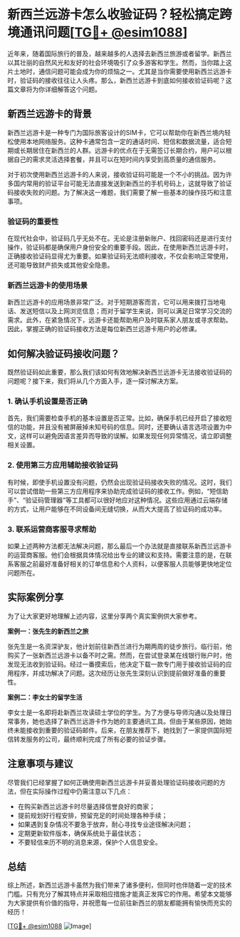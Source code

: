 # 新西兰远游卡怎么收验证码？轻松搞定跨境通讯问题[[TG💪+ @esim1088](https://t.me/s/esim1088)]

近年来，随着国际旅行的普及，越来越多的人选择去新西兰旅游或者留学。新西兰以其壮丽的自然风光和友好的社会环境吸引了众多游客和学生。然而，当你踏上这片土地时，通信问题可能会成为你的烦恼之一。尤其是当你需要使用新西兰远游卡时，验证码的接收往往让人头疼。那么，新西兰远游卡到底如何接收验证码呢？这篇文章将为你详细解答这个问题。

## 新西兰远游卡的背景

新西兰远游卡是一种专门为国际旅客设计的SIM卡，它可以帮助你在新西兰境内轻松使用本地网络服务。这种卡通常包含一定的通话时间、短信和数据流量，适合短期或长期居住在新西兰的人群。远游卡的优点在于无需签订长期合约，用户可以根据自己的需求灵活选择套餐，并且可以在短时间内享受到高质量的通信服务。

对于初次使用新西兰远游卡的人来说，接收验证码可能是一个不小的挑战。因为许多国内常用的验证平台可能无法直接发送到新西兰的手机号码上，这就导致了验证码接收失败的问题。为了解决这一难题，我们需要了解一些基本的操作技巧和注意事项。

### 验证码的重要性

在现代社会中，验证码几乎无处不在。无论是注册新账户、找回密码还是进行支付操作，验证码都是确保用户身份安全的重要手段。因此，在使用新西兰远游卡时，正确接收验证码显得尤为重要。如果验证码无法顺利接收，不仅会影响正常使用，还可能导致财产损失或其他安全隐患。

### 新西兰远游卡的使用场景

新西兰远游卡的应用场景非常广泛。对于短期游客而言，它可以用来拨打当地电话、发送短信以及上网浏览信息；而对于留学生来说，则可以满足日常学习交流的需求。此外，在紧急情况下，远游卡还能帮助用户及时联系家人朋友或寻求帮助。因此，掌握正确的验证码接收方法是每位新西兰远游卡用户的必修课。

## 如何解决验证码接收问题？

既然验证码如此重要，那么我们该如何有效地解决新西兰远游卡无法接收验证码的问题呢？接下来，我们将从几个方面入手，逐一探讨解决方案。

### 1. 确认手机设置是否正确

首先，我们需要检查手机的基本设置是否正常。比如，确保手机已经开启了接收短信的功能，并且没有被屏蔽掉未知号码的信息。同时，还要确认语言选项设置为中文，这样可以避免因语言差异而导致的误解。如果发现任何异常情况，请立即调整相关设置。

### 2. 使用第三方应用辅助接收验证码

有时候，即使手机设置没有问题，仍然会出现验证码接收失败的情况。这时，我们可以尝试借助一些第三方应用程序来协助完成验证码的接收工作。例如，“短信助手”、“验证码管理器”等工具都可以很好地应对这种情况。这些应用通过云端存储的方式，让用户能够在不同设备间无缝切换，从而大大提高了验证码的成功率。

### 3. 联系运营商客服寻求帮助

如果上述两种方法都无法解决问题，那么最后一个办法就是直接联系新西兰远游卡的运营商客服。他们会根据具体情况给出专业的建议和支持。需要注意的是，在联系客服之前最好准备好相关的订单信息和个人资料，以便客服人员能够更快地定位问题所在。

## 实际案例分享

为了让大家更好地理解上述内容，这里分享两个真实案例供大家参考。

**案例一：张先生的新西兰之旅**

张先生是一名资深驴友，他计划前往新西兰进行为期两周的徒步旅行。临行前，他购买了一张新西兰远游卡以备不时之需。然而，在尝试登录某在线银行账户时，他发现无法收到验证码。经过一番摸索后，他决定下载一款专门用于接收验证码的应用程序，并成功解决了问题。这次经历让张先生深刻认识到提前做好准备的重要性。

**案例二：李女士的留学生活**

李女士是一名即将赴新西兰攻读硕士学位的学生。为了方便与导师沟通以及处理日常事务，她也选择了新西兰远游卡作为她的主要通讯工具。但由于某些原因，她始终未能接收到重要的验证码邮件。后来，在朋友推荐下，她找到了一家提供国际短信转发服务的公司，最终顺利完成了所有必要的验证步骤。

## 注意事项与建议

尽管我们已经掌握了如何正确使用新西兰远游卡并妥善处理验证码接收问题的方法，但在实际操作过程中仍需注意以下几点：

- 在购买新西兰远游卡时尽量选择信誉良好的商家；
- 提前规划好行程安排，预留充足的时间处理各种手续；
- 如果遇到复杂情况不要急于放弃，耐心寻找专业途径解决问题；
- 定期更新软件版本，确保系统处于最佳状态；
- 不要轻信来历不明的消息来源，保护个人信息安全。

## 总结

综上所述，新西兰远游卡虽然为我们带来了诸多便利，但同时也伴随着一定的技术门槛。只有充分了解其特点并采取相应措施才能真正发挥它的作用。希望本文能够为大家提供有价值的指导，并祝愿每一位前往新西兰的朋友都能拥有愉快而充实的经历！

[[TG💪+ @esim1088](https://t.me/s/esim1088) ![Image](https://i.postimg.cc/4NQfJmqS/Snipaste-2025-05-13-00-14-12.png)]